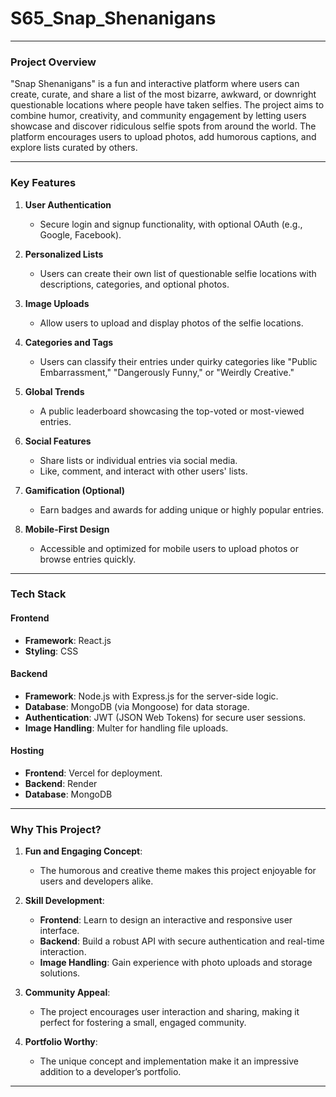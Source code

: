 # S65_Snap_Shenanigans




---

### **Project Overview**  
"Snap Shenanigans" is a fun and interactive platform where users can create, curate, and share a list of the most bizarre, awkward, or downright questionable locations where people have taken selfies. The project aims to combine humor, creativity, and community engagement by letting users showcase and discover ridiculous selfie spots from around the world. The platform encourages users to upload photos, add humorous captions, and explore lists curated by others.

---

### **Key Features**  
1. **User Authentication**  
   - Secure login and signup functionality, with optional OAuth (e.g., Google, Facebook).  

2. **Personalized Lists**  
   - Users can create their own list of questionable selfie locations with descriptions, categories, and optional photos.  

3. **Image Uploads**  
   - Allow users to upload and display photos of the selfie locations.  

4. **Categories and Tags**  
   - Users can classify their entries under quirky categories like "Public Embarrassment," "Dangerously Funny," or "Weirdly Creative."  

5. **Global Trends**  
   - A public leaderboard showcasing the top-voted or most-viewed entries.  

6. **Social Features**  
   - Share lists or individual entries via social media.  
   - Like, comment, and interact with other users' lists.  

7. **Gamification (Optional)**  
   - Earn badges and awards for adding unique or highly popular entries.  

8. **Mobile-First Design**  
   - Accessible and optimized for mobile users to upload photos or browse entries quickly.

---

### **Tech Stack**  

#### **Frontend**  
- **Framework**: React.js
- **Styling**: CSS  


#### **Backend**  
- **Framework**: Node.js with Express.js for the server-side logic.  
- **Database**: MongoDB (via Mongoose) for data storage.  
- **Authentication**: JWT (JSON Web Tokens) for secure user sessions.  
- **Image Handling**: Multer for handling file uploads.  

#### **Hosting**  
- **Frontend**: Vercel for deployment.  
- **Backend**: Render
- **Database**: MongoDB 
---

### **Why This Project?**  
1. **Fun and Engaging Concept**:  
   - The humorous and creative theme makes this project enjoyable for users and developers alike.  

2. **Skill Development**:  
   - **Frontend**: Learn to design an interactive and responsive user interface.  
   - **Backend**: Build a robust API with secure authentication and real-time interaction.  
   - **Image Handling**: Gain experience with photo uploads and storage solutions.  

3. **Community Appeal**:  
   - The project encourages user interaction and sharing, making it perfect for fostering a small, engaged community.  

4. **Portfolio Worthy**:  
   - The unique concept and implementation make it an impressive addition to a developer’s portfolio.  

---
